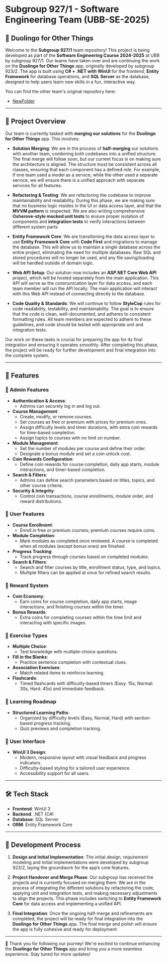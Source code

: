 # Subgroup 927/1 - Software Engineering Team (UBB-SE-2025)

## 📱 Duolingo for Other Things

Welcome to the **Subgroup 927/1** team repository! This project is being developed as part of the **Software Engineering Course 2024-2025** at UBB by subgroup 927/1. Our teams have taken over and are continuing the work on the **Duolingo for Other Things** app, originally developed by subgroup 923/2. The app is built using **C# + .NET with WinUI** for the frontend, **Entity Framework** for database operations, and **SQL Server** as the database, designed to help users learn new skills in a fun, interactive way.

You can find the other team's original repository here:
- [NewFolder](https://github.com/vodaioan03/UBB-SE-2025-League-Right)

---

## 📌 Project Overview  

Our team is currently tasked with **merging our solutions** for the **Duolingo for Other Things** app. This involves:

- **Solution Merging**: We are in the process of **half-merging** our solutions with another team, combining both codebases into a unified structure. The final merge will follow soon, but our current focus is on making sure the architecture is aligned. The structure must be consistent across all classes, ensuring that each component has a defined role. For example, if one team used a model as a service, while the other used a separate service, we will ensure there is a unified approach with separate services for all features.

- **Refactoring & Testing**: We are refactoring the codebase to improve maintainability and readability. During this phase, we are making sure that no business logic resides in the UI or data access layer, and that the **MVVM pattern** is respected. We are also writing comprehensive **Osherove-style mocked unit tests** to ensure proper isolation of components and **integration tests** to verify interactions between different system parts.

- **Entity Framework Core**: We are transitioning the data access layer to use **Entity Framework Core** with **Code First** and migrations to manage the database. This will allow us to maintain a single database across the entire project, eliminating the need for multiple databases. Raw SQL and stored procedures will no longer be used, and any file saving/loading will be handled outside of domain logic.

- **Web API Setup**: Our solution now includes an **ASP.NET Core Web API** project, which will be hosted separately from the main application. This API will serve as the communication layer for data access, and each team member will run the API locally. The main application will interact with this Web API instead of connecting directly to the database.

- **Code Quality & Standards**: We will continue to follow **StyleCop** rules for code readability, testability, and maintainability. The goal is to ensure that the code is clean, well-documented, and adheres to consistent formatting rules. All team members are expected to adhere to these guidelines, and code should be tested with appropriate unit and integration tests.

Our work on these tasks is crucial for preparing the app for its final integration and ensuring it operates smoothly. After completing this phase, the project will be ready for further development and final integration into the complete system.

---

## 🚀 Features

### 🔹 **Admin Features**  
- **Authentication & Access**:  
  - Admins can securely log in and log out.  
- **Course Management**:  
  - Create, modify, or remove courses.  
  - Set courses as free or premium with prices for premium ones.  
  - Assign difficulty levels and timer durations, with extra coin rewards for time-based completion.  
  - Assign topics to courses with no limit on number.  
- **Module Management**:  
  - Set the number of modules per course and define their order.  
  - Designate a bonus module and set a coin unlock cost.  
- **Coin Rewards Configuration**:  
  - Define coin rewards for course completion, daily app starts, module interactions, and timer-based completion.  
- **Search & Filters**:  
  - Admins can define search parameters based on titles, topics, and other course criteria.  
- **Security & Integrity**:  
  - Control coin transactions, course enrollments, module order, and reward distributions.  

### 🔹 **User Features**  
- **Course Enrollment**:  
  - Enroll in free or premium courses; premium courses require coins.  
- **Module Completion**:  
  - Mark modules as completed once reviewed. A course is completed when all modules (except bonus ones) are finished.  
- **Progress Tracking**:  
  - Track progress through courses based on completed modules.  
- **Search & Filters**:  
  - Search and filter courses by title, enrollment status, type, and topics.  
  - Multiple filters can be applied at once for refined search results.  

### 🔹 **Reward System**  
- **Coin Economy**:  
  - Earn coins for course completion, daily app starts, image interactions, and finishing courses within the timer.  
- **Bonus Rewards**:  
  - Extra coins for completing courses within the time limit and interacting with specific images.  

### 🔹 **Exercise Types**  
- **Multiple Choice**:  
  - Test knowledge with multiple-choice questions.  
- **Fill in the Blanks**:  
  - Practice sentence completion with contextual clues.  
- **Association Exercises**:  
  - Match related items to reinforce learning.  
- **Flashcards**:  
  - Timed flashcards with difficulty-based timers (Easy: 15s, Normal: 30s, Hard: 45s) and immediate feedback.  

### 🔹 **Learning Roadmap**  
- **Structured Learning Paths**:  
  - Organized by difficulty levels (Easy, Normal, Hard) with section-based progress tracking.  
  - Quiz previews and completion tracking.  

### 🔹 **User Interface**  
- **WinUI 3 Design**:  
  - Modern, responsive layout with visual feedback and progress indicators.  
  - Difficulty-based styling for a tailored user experience.  
  - Accessibility support for all users.

---

## 🛠️ Tech Stack  
- **Frontend**: WinUI 3  
- **Backend**: .NET (C#)  
- **Database**: SQL Server  
- **ORM**: Entity Framework Core  

---

## 📅 Development Process  

1. **Design and Initial Implementation**: The initial design, requirement modeling and initial implementations were developed by subgroup 923/2, laying the groundwork for the app’s core features.

2. **Project Handover and Merge Phase**: Our subgroup has received the projects and is currently focused on merging them. We are in the process of integrating the different solutions by refactoring the code, applying unit and integration tests, and making necessary adjustments to align the projects. This phase includes switching to **Entity Framework Core** for data access and implementing a unified API. 

3. **Final Integration**: Once the ongoing half-merge and refinements are completed, the project will be ready for final integration into the **Duolingo for Other Things** app. The final merge and polish will ensure the app is fully cohesive and ready for deployment.

---

🎯 Thank you for following our journey! We're excited to continue enhancing the **Duolingo for Other Things** app and bring you a more seamless experience. Stay tuned for more updates!
